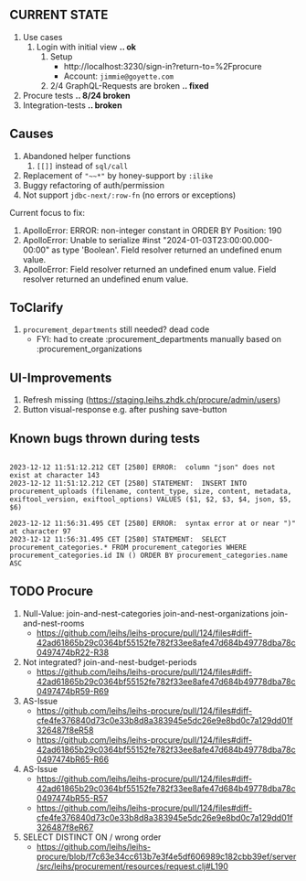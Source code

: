 
CURRENT STATE
--
1. Use cases
   1. Login with initial view                      **.. ok**
      1. Setup
         - http://localhost:3230/sign-in?return-to=%2Fprocure
         - Account: `jimmie@goyette.com` 
      2. 2/4 GraphQL-Requests are broken           **.. fixed**
2. Procure tests                                   **.. 8/24 broken**
3. Integration-tests                               **.. broken**

Causes
--
1. Abandoned helper functions
   1. `[[]]` instead of `sql/call` 
2. Replacement of `"~~*"` by honey-support by `:ilike`
3. Buggy refactoring of auth/permission
4. Not support `jdbc-next/:row-fn` (no errors or exceptions)


Current focus to fix:
1. ApolloError: ERROR: non-integer constant in ORDER BY
   Position: 190
2. ApolloError: Unable to serialize #inst "2024-01-03T23:00:00.000-00:00" as type 'Boolean'.
   Field resolver returned an undefined enum value.
3. ApolloError: Field resolver returned an undefined enum value.
   Field resolver returned an undefined enum value.



ToClarify
--
1. `procurement_departments` still needed? dead code
   - FYI: had to create :procurement_departments manually based on :procurement_organizations


UI-Improvements
--
1. Refresh missing (https://staging.leihs.zhdk.ch/procure/admin/users)
2. Button visual-response e.g. after pushing save-button


Known bugs thrown during tests
--
```log

2023-12-12 11:51:12.212 CET [2580] ERROR:  column "json" does not exist at character 143
2023-12-12 11:51:12.212 CET [2580] STATEMENT:  INSERT INTO procurement_uploads (filename, content_type, size, content, metadata, exiftool_version, exiftool_options) VALUES ($1, $2, $3, $4, json, $5, $6)

2023-12-12 11:56:31.495 CET [2580] ERROR:  syntax error at or near ")" at character 97
2023-12-12 11:56:31.495 CET [2580] STATEMENT:  SELECT procurement_categories.* FROM procurement_categories WHERE procurement_categories.id IN () ORDER BY procurement_categories.name ASC
```



TODO Procure
--
1. Null-Value: join-and-nest-categories  join-and-nest-organizations  join-and-nest-rooms       
   - https://github.com/leihs/leihs-procure/pull/124/files#diff-42ad61865b29c0364bf55152fe782f33ee8afe47d684b49778dba78c0497474bR22-R38
2. Not integrated?  join-and-nest-budget-periods
   - https://github.com/leihs/leihs-procure/pull/124/files#diff-42ad61865b29c0364bf55152fe782f33ee8afe47d684b49778dba78c0497474bR59-R69
3. AS-Issue
   - https://github.com/leihs/leihs-procure/pull/124/files#diff-cfe4fe376840d73c0e33b8d8a383945e5dc26e9e8bd0c7a129dd01f326487f8eR58
   - https://github.com/leihs/leihs-procure/pull/124/files#diff-42ad61865b29c0364bf55152fe782f33ee8afe47d684b49778dba78c0497474bR65-R66
4. AS-Issue
   - https://github.com/leihs/leihs-procure/pull/124/files#diff-42ad61865b29c0364bf55152fe782f33ee8afe47d684b49778dba78c0497474bR55-R57
   - https://github.com/leihs/leihs-procure/pull/124/files#diff-cfe4fe376840d73c0e33b8d8a383945e5dc26e9e8bd0c7a129dd01f326487f8eR67
5. SELECT DISTINCT ON / wrong order
   - https://github.com/leihs/leihs-procure/blob/f7c63e34cc613b7e3f4e5df606989c182cbb39ef/server/src/leihs/procurement/resources/request.clj#L190